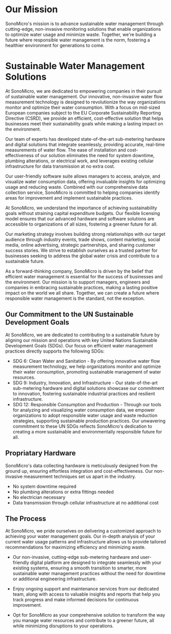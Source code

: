 <!-- > Embracing sustainability is increasingly becoming a prerequisite for business operations. -->

# Our Mission
SonoMicro's mission is to advance sustainable water management through cutting-edge, non-invasive monitoring solutions that enable organizations to optimize water usage and minimize waste. Together, we're building a future where responsible water management is the norm, fostering a healthier environment for generations to come.

# Sustainable Water Management Solutions

At SonoMicro, we are dedicated to empowering companies in their pursuit of sustainable water management. Our innovative, non-invasive water flow measurement technology is designed to revolutionize the way organizations monitor and optimize their water consumption. With a focus on mid-sized European companies subject to the EU Corporate Sustainability Reporting Directive (CSRD), we provide an efficient, cost-effective solution that helps businesses meet their sustainability goals while making a lasting impact on the environment.

Our team of experts has developed state-of-the-art sub-metering hardware and digital solutions that integrate seamlessly, providing accurate, real-time measurements of water flow. The ease of installation and cost-effectiveness of our solution eliminates the need for system downtime, plumbing alterations, or electrical work, and leverages existing cellular infrastructure for data transmission at no extra cost.

Our user-friendly software suite allows managers to access, analyze, and visualize water consumption data, offering invaluable insights for optimizing usage and reducing waste. Combined with our comprehensive data collection service, SonoMicro is committed to helping companies identify areas for improvement and implement sustainable practices.

At SonoMicro, we understand the importance of achieving sustainability goals without straining capital expenditure budgets. Our flexible licensing model ensures that our advanced hardware and software solutions are accessible to organizations of all sizes, fostering a greener future for all.

Our marketing strategy involves building strong relationships with our target audience through industry events, trade shows, content marketing, social media, online advertising, strategic partnerships, and sharing customer success stories. We strive to establish ourselves as a trusted partner for businesses seeking to address the global water crisis and contribute to a sustainable future.

As a forward-thinking company, SonoMicro is driven by the belief that efficient water management is essential for the success of businesses and the environment. Our mission is to support managers, engineers and companies in embracing sustainable practices, making a lasting positive impact on the world we all share. Together, we can create a future where responsible water management is the standard, not the exception.


## Our Commitment to the UN Sustainable Development Goals
At SonoMicro, we are dedicated to contributing to a sustainable future by aligning our mission and operations with key United Nations Sustainable Development Goals (SDGs). Our focus on efficient water management practices directly supports the following SDGs:

- SDG 6: Clean Water and Sanitation - By offering innovative water flow measurement technology, we help organizations monitor and optimize their water consumption, promoting sustainable management of water resources.
- SDG 9: Industry, Innovation, and Infrastructure - Our state-of-the-art sub-metering hardware and digital solutions showcase our commitment to innovation, fostering sustainable industrial practices and resilient infrastructure.
- SDG 12: Responsible Consumption and Production - Through our tools for analyzing and visualizing water consumption data, we empower organizations to adopt responsible water usage and waste reduction strategies, supporting sustainable production practices.
Our unwavering commitment to these UN SDGs reflects SonoMicro's dedication to creating a more sustainable and environmentally responsible future for all.

## Propriatary Hardware

SonoMicro's data collecting hardware is meticulously designed from the ground up, ensuring effortless integration and cost-effectiveness. Our non-invasive measurement techniques set us apart in the industry.

- No system downtime required
- No plumbing alterations or extra fittings needed
- No electrician necessary
- Data transmission through cellular infrastructure at no additional cost

<!-- {% include framework/shortcodes/youtube.html id='2M6dJ2Uynhg' %} -->

## The Process

At SonoMicro, we pride ourselves on delivering a customized approach to achieving your water management goals. Our in-depth analysis of your current water usage patterns and infrastructure allows us to provide tailored recommendations for maximizing efficiency and minimizing waste.

- Our non-invasive, cutting-edge sub-metering hardware and user-friendly digital platform are designed to integrate seamlessly with your existing systems, ensuring a smooth transition to smarter, more sustainable water management practices without the need for downtime or additional engineering infrastructure.

- Enjoy ongoing support and maintenance services from our dedicated team, along with access to valuable insights and reports that help you track progress and make informed decisions for continuous improvement.

- Opt for SonoMicro as your comprehensive solution to transform the way you manage water resources and contribute to a greener future, all while minimizing disruptions to your operations.

